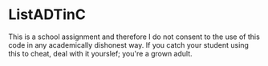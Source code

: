 # ListADTinC

This is a school assignment and therefore I do not consent to the use of this code in any academically dishonest way. If you catch your student using this to cheat, deal with it yourslef; you're a grown adult.
